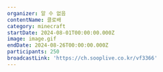 ```yaml
---
organizer: 알 수 없음
contentName: 클로배
category: minecraft
startDate: 2024-08-01T00:00:00.000Z
image: image.gif
endDate: 2024-08-26T00:00:00.000Z
participants: 250
broadcastLink: 'https://ch.sooplive.co.kr/vf3366'
---
```


